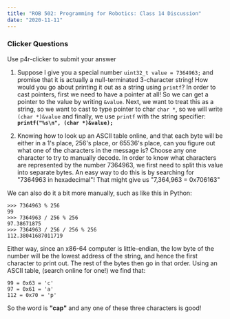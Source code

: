 ```yaml
---
title: "ROB 502: Programming for Robotics: Class 14 Discussion"
date: "2020-11-11"
---
```


### Clicker Questions

Use p4r-clicker to submit your answer

1. Suppose I give you a special number `uint32_t value = 7364963;` and promise that it is actually a null-terminated 3-character string! How would you go about printing it out as a string using `printf`? In order to cast pointers, first we need to have a pointer at all! So we can get a pointer to the value by writing `&value`. Next, we want to treat this as a string, so we want to cast to type pointer to char `char *`, so we will write `(char *)&value` and finally, we use `printf` with the string specifier: **`printf("%s\n", (char *)&value);`**
    
2. Knowing how to look up an ASCII table online, and that each byte will be either in a 1's place, 256's place, or 65536's place, can you figure out what one of the characters in the message is? Choose any one character to try to manually decode. In order to know what characters are represented by the number 7364963, we first need to split this value into separate bytes. An easy way to do this is by searching for "7364963 in hexadecimal"! That might give us "7,364,963 = 0x706163"
    

We can also do it a bit more manually, such as like this in Python:

```
>>> 7364963 % 256
99
>>> 7364963 / 256 % 256
97.38671875
>>> 7364963 / 256 / 256 % 256
112.38041687011719
```

Either way, since an x86-64 computer is little-endian, the low byte of the number will be the lowest address of the string, and hence the first character to print out. The rest of the bytes then go in that order. Using an ASCII table, (search online for one!) we find that:

```
99 = 0x63 = 'c'
97 = 0x61 = 'a'
112 = 0x70 = 'p'
```

So the word is **"cap"** and any one of these three characters is good!

